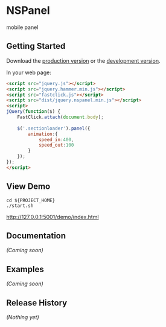 # NSPanel

mobile panel

## Getting Started
Download the [production version][min] or the [development version][max].

[min]: https://raw.github.com/i5ting/nspanel.js/master/dist/jquery.nspanel.min.js
[max]: https://raw.github.com/i5ting/nspanel.js/master/dist/jquery.nspanel.js

In your web page:

```html
<script src="jquery.js"></script>
<script src="jquery.hammer.min.js"></script>
<script src="fastclick.js"></script>
<script src="dist/jquery.nspanel.min.js"></script>
<script>
jQuery(function($) {
	FastClick.attach(document.body);
	
	$('.sectionloader').panel({
		animation:{
			speed_in:400,
			speed_out:100
		}
	});
});
</script>
```
## View Demo

```
cd ${PROJECT_HOME}
./start.sh
```

http://127.0.0.1:5001/demo/index.html

## Documentation
_(Coming soon)_

## Examples
_(Coming soon)_

## Release History
_(Nothing yet)_
